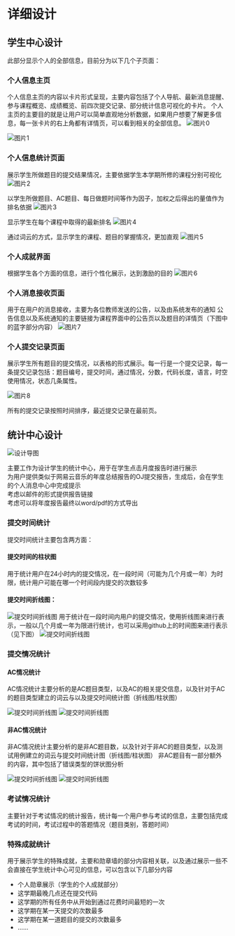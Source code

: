 # 详细设计

## 学生中心设计

此部分显示个人的全部信息，目前分为以下几个子页面：

### 个人信息主页

个人信息主页的内容以卡片形式呈现，主要内容包括了个人导航、最新消息提醒、参与课程概览、成绩概览、前四次提交记录、部分统计信息可视化的卡片。
个人主页的主要目的就是让用户可以简单直观地分析数据，如果用户想要了解更多信息，每一张卡片的右上角都有详情页，可以看到相关的全部信息。
![图片0](img/image0.png)

![图片1](img/image1.png)

### 个人信息统计页面

展示学生所做题目的提交结果情况，主要依据学生本学期所修的课程分别可视化
![图片2](img/image2.png)

以学生所做题目、AC题目、每日做题时间等作为因子，加权之后得出的量值作为排名依据
![图片3](img/image3.png)

显示学生在每个课程中取得的最新排名
![图片4](img/image4.png)

通过词云的方式，显示学生的课程、题目的掌握情况，更加直观
![图片5](img/image5.png)

### 个人成就界面

根据学生各个方面的信息，进行个性化展示，达到激励的目的
![图片6](img/image6.png)

### 个人消息接收页面

用于在用户的消息接收，主要为各位教师发送的公告，以及由系统发布的通知
公告信息以及系统通知的主要链接为课程界面中的公告页以及题目的详情页（下图中的蓝字部分内容）
![图片7](img/image7.png)

### 个人提交记录页面

展示学生所有题目的提交情况，以表格的形式展示。每一行是一个提交记录，每一条提交记录包括：题目编号，提交时间，通过情况，分数，代码长度，语言，时空使用情况，状态几条属性。

![图片8](img/image8.png)

所有的提交记录按照时间排序，最近提交记录在最前页。

## 统计中心设计

![设计导图](img/mindmap.png)

主要工作为设计学生的统计中心，用于在学生点击月度报告时进行展示  
为用户提供类似于网易云音乐的年度总结报告的OJ提交报告，生成后，会在学生的个人消息中心中完成提示  
考虑以邮件的形式提供报告链接  
考虑可以将年度报告最终以word/pdf的方式导出  

### 提交时间统计

提交时间统计主要包含两方面：

#### 提交时间的柱状图

用于统计用户在24小时内的提交情况，在一段时间（可能为几个月或一年）为时限，统计用户可能在哪一个时间段内提交的次数较多

#### 提交时间折线图：

![提交时间折线图](img/002.png)
用于统计在一段时间内用户的提交情况，使用折线图来进行表示，一般以几个月或一年为限进行统计，也可以采用github上的时间图来进行表示（见下图）
![提交时间折线图](img/003.png)

### 提交情况统计

#### AC情况统计

AC情况统计主要分析的是AC题目类型，以及AC的相关提交信息，以及针对于AC的题目类型建立的词云与以及提交时间统计图（折线图/柱状图）

![提交时间折线图](img/004.png)
![提交时间折线图](img/005.png)

#### 非AC情况统计

非AC情况统计主要分析的是非AC题目数，以及针对于非AC的题目类型，以及测试用例建立的词云与提交时间统计图（折线图/柱状图）
非AC题目有一部分额外的内容，其中包括了错误类型的饼状图分析

![提交时间折线图](img/006.png)
![提交时间折线图](img/007.png)

### 考试情况统计

主要针对于考试情况的统计报告，统计每一个用户参与考试的信息，主要包括完成考试的时间，考试过程中的答题情况（题目类别，答题时间）

### 特殊成就统计

用于展示学生的特殊成就，主要和勋章墙的部分内容相关联，以及通过展示一些不会直接在学生统计中心可见的信息，可以包含以下几部分内容

- 个人勋章展示（学生的个人成就部分）
- 这学期最晚几点还在提交代码
- 这学期的所有任务中从开始到通过花费时间最短的一次
- 这学期在某一天提交的次数最多
- 这学期在某一道题目的提交的次数最多
- ……

